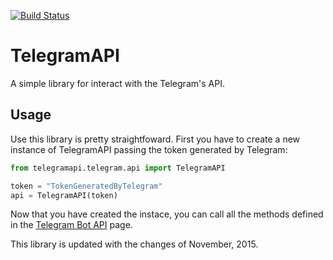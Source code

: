 [![Build Status](https://travis-ci.org/aadeg/telegramapi.svg?branch=master)](https://travis-ci.org/aadeg/telegramapi)
# TelegramAPI
A simple library for interact with the Telegram's API.

## Usage
Use this library is pretty straightfoward. First you have to create a new instance of TelegramAPI passing the token generated by Telegram:
```python
from telegramapi.telegram.api import TelegramAPI

token = "TokenGeneratedByTelegram"
api = TelegramAPI(token)
```

Now that you have created the instace, you can call all the methods defined in the [Telegram Bot API](https://core.telegram.org/bots/api) page.

This library is updated with the changes of November, 2015.
